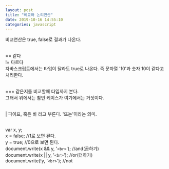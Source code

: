 ```yaml
---
layout: post
title: "비교와 논리연산"
date: 2019-10-16 14:55:10
categories: javascript
---
```

비교연산은 true, false로 결과가 나온다. <br><br>

==  같다 <br>
!=  다르다 <br>
자바스크립트에서는 타입이 달라도 true로 나온다. 즉 문자열 '10'과 숫자 10이 같다고 처리한다.<br><br>

=== 같은지를 비교할때 타입까지 본다.<br>
그래서 위에서는 참인 케이스가 여기에서는 거짓이다.<br><br>

| 파이프, 혹은 바 라고 부른다. '또는'이라는 의미.<br><br>

  var x, y;<br>
  x = false;  //1로 보면 된다.<br>
  y = true;  //0으로 보면 된다.<br>
  document.write(x && y, '```<br>```');  //and(곱하기)<br>
  document.write(x || y, '```<br>```');  //or(더하기)<br>
  document.write(!y, '```<br>```');  //not<br>
